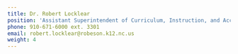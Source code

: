 ```yaml
---
title: Dr. Robert Locklear
position: 'Assistant Superintendent of Curriculum, Instruction, and Accountability'
phone: 910-671-6000 ext. 3301
email: robert.locklear@robeson.k12.nc.us
weight: 4
---
```


